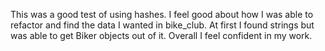 This was a good test of using hashes. I feel good about how I was able
to refactor and find the data I wanted in bike_club. At first I found
strings but was able to get Biker objects out of it. Overall I feel 
confident in my work.